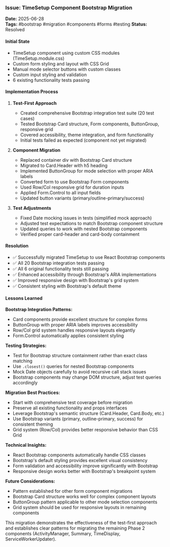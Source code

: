 ### Issue: TimeSetup Component Bootstrap Migration
**Date:** 2025-06-28  
**Tags:** #bootstrap #migration #components #forms #testing
**Status:** Resolved

#### Initial State
- TimeSetup component using custom CSS modules (TimeSetup.module.css)
- Custom form styling and layout with CSS Grid
- Manual mode selector buttons with custom classes
- Custom input styling and validation
- 6 existing functionality tests passing

#### Implementation Process

1. **Test-First Approach**
   - Created comprehensive Bootstrap integration test suite (20 test cases)
   - Tested Bootstrap Card structure, Form components, ButtonGroup, responsive grid
   - Covered accessibility, theme integration, and form functionality
   - Initial tests failed as expected (component not yet migrated)

2. **Component Migration**
   - Replaced container div with Bootstrap Card structure
   - Migrated to Card.Header with h5 heading
   - Implemented ButtonGroup for mode selection with proper ARIA labels
   - Converted form to use Bootstrap Form components
   - Used Row/Col responsive grid for duration inputs
   - Applied Form.Control to all input fields
   - Updated button variants (primary/outline-primary/success)

3. **Test Adjustments**
   - Fixed Date mocking issues in tests (simplified mock approach)
   - Adjusted test expectations to match Bootstrap component structure
   - Updated queries to work with nested Bootstrap components
   - Verified proper card-header and card-body containment

#### Resolution
- ✅ Successfully migrated TimeSetup to use React Bootstrap components
- ✅ All 20 Bootstrap integration tests passing
- ✅ All 6 original functionality tests still passing
- ✅ Enhanced accessibility through Bootstrap's ARIA implementations
- ✅ Improved responsive design with Bootstrap's grid system
- ✅ Consistent styling with Bootstrap's default theme

#### Lessons Learned

**Bootstrap Integration Patterns:**
- Card components provide excellent structure for complex forms
- ButtonGroup with proper ARIA labels improves accessibility
- Row/Col grid system handles responsive layouts elegantly
- Form.Control automatically applies consistent styling

**Testing Strategies:**
- Test for Bootstrap structure containment rather than exact class matching
- Use `.closest()` queries for nested Bootstrap components
- Mock Date objects carefully to avoid recursive call stack issues
- Bootstrap components may change DOM structure, adjust test queries accordingly

**Migration Best Practices:**
- Start with comprehensive test coverage before migration
- Preserve all existing functionality and props interfaces
- Leverage Bootstrap's semantic structure (Card.Header, Card.Body, etc.)
- Use Bootstrap variants (primary, outline-primary, success) for consistent theming
- Grid system (Row/Col) provides better responsive behavior than CSS Grid

**Technical Insights:**
- React Bootstrap components automatically handle CSS classes
- Bootstrap's default styling provides excellent visual consistency
- Form validation and accessibility improve significantly with Bootstrap
- Responsive design works better with Bootstrap's breakpoint system

**Future Considerations:**
- Pattern established for other form component migrations
- Bootstrap Card structure works well for complex component layouts
- ButtonGroup pattern applicable to other mode selection components
- Grid system should be used for responsive layouts in remaining components

This migration demonstrates the effectiveness of the test-first approach and establishes clear patterns for migrating the remaining Phase 2 components (ActivityManager, Summary, TimeDisplay, ServiceWorkerUpdater).
